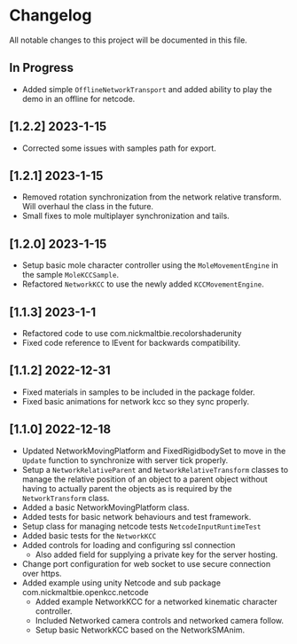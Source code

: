 # Changelog

All notable changes to this project will be documented in this file.

## In Progress

* Added simple `OfflineNetworkTransport` and added ability to play
    the demo in an offline for netcode.

## [1.2.2] 2023-1-15

* Corrected some issues with samples path for export.

## [1.2.1] 2023-1-15

* Removed rotation synchronization from the network relative transform.
    Will overhaul the class in the future.
* Small fixes to mole multiplayer synchronization and tails.

## [1.2.0] 2023-1-15

* Setup basic mole character controller using the `MoleMovementEngine`
    in the sample `MoleKCCSample`.
* Refactored `NetworkKCC` to use the newly added `KCCMovementEngine`.

## [1.1.3] 2023-1-1

* Refactored code to use com.nickmaltbie.recolorshaderunity
* Fixed code reference to IEvent for backwards compatibility.

## [1.1.2] 2022-12-31

* Fixed materials in samples to be included in the package folder.
* Fixed basic animations for network kcc so they sync properly.

## [1.1.0] 2022-12-18

* Updated NetworkMovingPlatform and FixedRigidbodySet to move in the `Update`
    function to synchronize with server tick properly.
* Setup a `NetworkRelativeParent` and `NetworkRelativeTransform` classes
    to manage the relative position of an object to a parent object
    without having to actually parent the objects as is required
    by the `NetworkTransform` class.
* Added a basic NetworkMovingPlatform class.
* Added tests for basic network behaviours and test framework.
* Setup class for managing netcode tests `NetcodeInputRuntimeTest`
* Added basic tests for the `NetworkKCC`
* Added controls for loading and configuring ssl connection
    * Also added field for supplying a private key for the server hosting.
* Change port configuration for web socket to use secure connection over https.
* Added example using unity Netcode and sub package com.nickmaltbie.openkcc.netcode
    * Added example NetworkKCC for a networked kinematic character controller.
    * Included Networked camera controls and networked camera follow.
    * Setup basic NetworkKCC based on the NetworkSMAnim.
